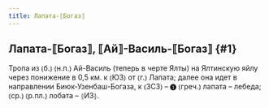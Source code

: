 ```yaml
---
title: Лапата-⟦Богаз⟧
---
```

## Лапата-⟦Богаз⟧, ⟦Ай⟧-Василь-⟦Богаз⟧ {#1}

Тропа из ⦅б.⦆ ⦅н.п.⦆ Ай-Василь (теперь в черте Ялты) на Ялтинскую яйлу через понижение в 0,5 км. к ⦅ЮЗ⦆ от ⦅г.⦆ Лапата; далее она идет в направлении Биюк-Узенбаш-Богаза, к ⦅ЗСЗ⦆ – ❶ ⦅греч.⦆ лапата – лебеда; ⦅ср.⦆ ⦅р.пл.⦆ лобата – ⦃И3⦄.
